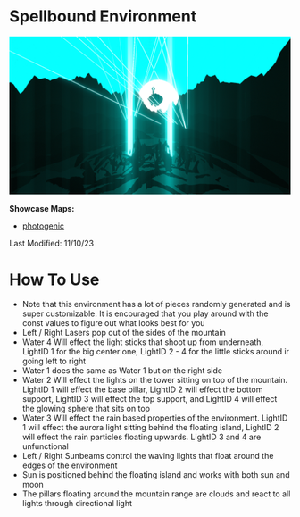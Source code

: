 # Spellbound Environment
![Spellbound Environment](Spellbound.png)

**Showcase Maps:**
- [photogenic](https://beatsaver.com/maps/3714c)

Last Modified: 11/10/23

# How To Use

- Note that this environment has a lot of pieces randomly generated and is super customizable. It is encouraged that you play around with the const values to figure out what looks best for you
- Left / Right Lasers pop out of the sides of the mountain
- Water 4 Will effect the light sticks that shoot up from underneath, LightID 1 for the big center one, LightID 2 - 4 for the little sticks around ir going left to right
- Water 1 does the same as Water 1 but on the right side
- Water 2 Will effect the lights on the tower sitting on top of the mountain. LightID 1 will effect the base pillar, LightID 2 will effect the bottom support, LightID 3 will effect the top support, and LightID 4 will effect the glowing sphere that sits on top
- Water 3 Will effect the rain based properties of the environment. LightID 1 will effect the aurora light sitting behind the floating island, LightID 2 will effect the rain particles floating upwards. LightID 3 and 4 are unfunctional
- Left / Right Sunbeams control the waving lights that float around the edges of the environment
- Sun is positioned behind the floating island and works with both sun and moon
- The pillars floating around the mountain range are clouds and react to all lights through directional light